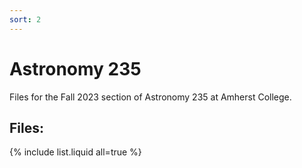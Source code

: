 ```yaml
---
sort: 2
---
```


# Astronomy 235

Files for the Fall 2023 section of Astronomy 235 at Amherst College.

## Files:
{% include list.liquid all=true %}